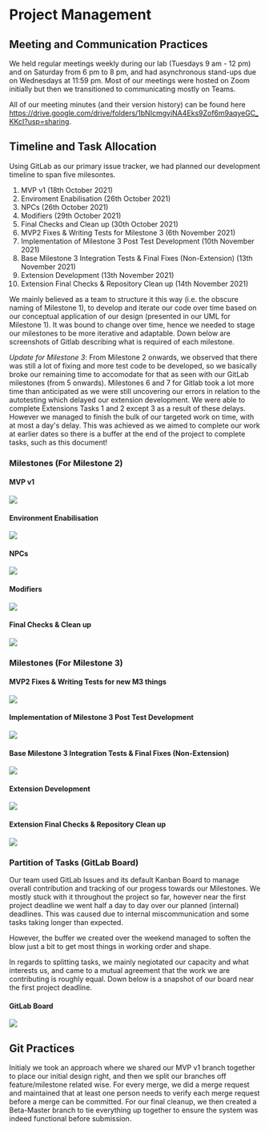 # Project Management

## Meeting and Communication Practices
We held regular meetings weekly during our lab (Tuesdays 9 am - 12 pm) and on Saturday from 6 pm to 8 pm, and had asynchronous stand-ups due on Wednesdays at 11:59 pm. Most of our meetings were hosted on Zoom initially but then we transitioned to communicating mostly on Teams.

All of our meeting minutes (and their version history) can be found here https://drive.google.com/drive/folders/1bNIcmgyiNA4Eks9Zof6m9aqyeGC_KKcI?usp=sharing.

## Timeline and Task Allocation
Using GitLab as our primary issue tracker, we had planned our development timeline to span five milesontes.
1. MVP v1 (18th October 2021)
2. Enviroment Enabilisation (26th October 2021)
3. NPCs (26th October 2021)
4. Modifiers (29th October 2021)
5. Final Checks and Clean up (30th October 2021)
6. MVP2 Fixes & Writing Tests for Milestone 3 (6th November 2021)
7. Implementation of Milestone 3 Post Test Development (10th November 2021)
8. Base Milestone 3 Integration Tests & Final Fixes (Non-Extension) (13th November 2021)
9. Extension Development (13th November 2021)
10. Extension Final Checks & Repository Clean up (14th November 2021)

We mainly believed as a team to structure it this way (i.e. the obscure naming of Milestone 1), to develop and iterate our code over time based on our conceptual application of our design (presented in our UML for Milestone 1). It was bound to change over time, hence we needed to stage our milestones to be more iterative and adaptable. Down below are screenshots of Gitlab describing what is required of each milestone.

<em>Update for Milestone 3</em>: From Milestone 2 onwards, we observed that there was still a lot of fixing and more test code to be developed, so we basically broke our remaining time to accomodate for that as seen with our GitLab milestones (from 5 onwards). Milestones 6 and 7 for Gitlab took a lot more time than anticipated as we were still uncovering our errors in relation to the autotesting which delayed our extension development. We were able to complete Extensions Tasks 1 and 2 except 3 as a result of these delays. However we managed to finish the bulk of our targeted work on time, with at most a day's delay. This was achieved as we aimed to complete our work at earlier dates so there is a buffer at the end of the project to complete tasks, such as this document!

### Milestones (For Milestone 2)

#### MVP v1
<img src="pictures/MVP v1.png">

#### Environment Enabilisation
<img src="pictures/Environment Enabilisation.png">

#### NPCs
<img src="pictures/NPCs.png">

#### Modifiers
<img src="pictures/Modifiers.png">

#### Final Checks & Clean up
<img src="pictures/Final Checkups and Clean up.png">

### Milestones (For Milestone 3)

####  MVP2 Fixes & Writing Tests for new M3 things
<img src="pictures/MVP2 Fixes & Writing Tests for Milestone 3.png">

#### Implementation of Milestone 3 Post Test Development
<img src="pictures/Implementation of Milestone 3 Post Test Development.png">

#### Base Milestone 3 Integration Tests & Final Fixes (Non-Extension)
<img src="pictures/Base Milestone 3 Integration Tests & Final Fixes (Non-Extension).png">

#### Extension Development
<img src="pictures/Extension Development.png">

#### Extension Final Checks & Repository Clean up
<img src="pictures/Extension Final Checks & Repository Clean up.png">

### Partition of Tasks (GitLab Board)
Our team used GitLab Issues and its default Kanban Board to manage overall contribution and tracking of our progess towards our Milestones. We mostly stuck with it throughout the project so far, however near the first project deadline we went half a day to day over our planned (internal) deadlines. This was caused due to internal miscommunication and some tasks taking longer than expected.

However, the buffer we created over the weekend managed to soften the blow just a bit to get most things in working order and shape.

In regards to splitting tasks, we mainly negiotated our capacity and what interests us, and came to a mutual agreement that the work we are contributing is roughly equal. Down below is a snapshot of our board near the first project deadline.

#### GitLab Board
<img src="pictures/GitLab Snapshot.png">

## Git Practices
Initialy we took an approach where we shared our MVP v1 branch together to place our initial design right, and then we split our branches off feature/milestone related wise. For every merge, we did a merge request and maintained that at least one person needs to verify each merge request before a merge can be committed. For our final cleanup, we then created a Beta-Master branch to tie everything up together to ensure the system was indeed functional before submission.
